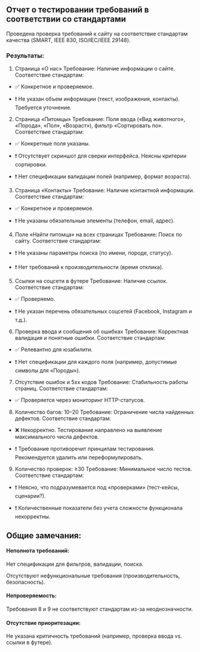 ## Отчет о тестировании требований в соответствии со стандартами

Проведена проверка требований к сайту на соответствие стандартам качества (SMART, IEEE 830, ISO/IEC/IEEE 29148). 

### Результаты:

1. Страница «О нас»
Требование: Наличие информации о сайте.
Соответствие стандартам:

- ✅ Конкретное и проверяемое.

- ❗ Не указан объем информации (текст, изображения, контакты). Требуется уточнение.

2. Страница «Питомцы»
Требование: Поля ввода («Вид животного», «Порода», «Пол», «Возраст»), фильтр «Сортировать по».
Соответствие стандартам:

- ✅ Конкретные поля указаны.

- ❗ Отсутствует скриншот для сверки интерфейса. Неясны критерии сортировки.

- ❗ Нет спецификации валидации полей (например, формат возраста).

3. Страница «Контакты»
Требование: Наличие контактной информации.
Соответствие стандартам:

- ✅ Конкретное и проверяемое.

- ❗ Не указаны обязательные элементы (телефон, email, адрес).

4. Поле «Найти питомца» на всех страницах
Требование: Поиск по сайту.
Соответствие стандартам:

- ❗ Не указаны параметры поиска (по имени, породе, статусу).

- ❗ Нет требований к производительности (время отклика).

5. Ссылки на соцсети в футере
Требование: Наличие ссылок.
Соответствие стандартам:

- ✅ Проверяемо.

- ❗ Не указан перечень обязательных соцсетей (Facebook, Instagram и т.д.).

6. Проверка ввода и сообщения об ошибках
Требование: Корректная валидация и понятные ошибки.
Соответствие стандартам:

- ✅ Релевантно для юзабилити.

- ❗ Нет спецификации для каждого поля (например, допустимые символы для «Породы»).

7. Отсутствие ошибок и 5хх кодов
Требование: Стабильность работы страниц.
Соответствие стандартам:

- ✅ Проверяется через мониторинг HTTP-статусов.

8. Количество багов: 10–20
Требование: Ограничение числа найденных дефектов.
Соответствие стандартам:

- ❌ Некорректно. Тестирование направлено на выявление максимального числа дефектов.

- ❗ Требование противоречит принципам тестирования. Рекомендуется удалить или переформулировать.

9. Количество проверок: ≥30
Требование: Минимальное число тестов.
Соответствие стандартам:

- ❗ Неясно, что подразумевается под «проверками» (тест-кейсы, сценарии?).

- ❗ Количественные показатели без учета сложности функционала некорректны.

## Общие замечания:

#### Неполнота требований:

Нет спецификации для фильтров, валидации, поиска.

Отсутствуют нефункциональные требования (производительность, безопасность).

#### Непроверяемость:

Требования 8 и 9 не соответствуют стандартам из-за неоднозначности.

#### Отсутствие приоритезации:

Не указана критичность требований (например, проверка ввода vs. ссылки в футере).